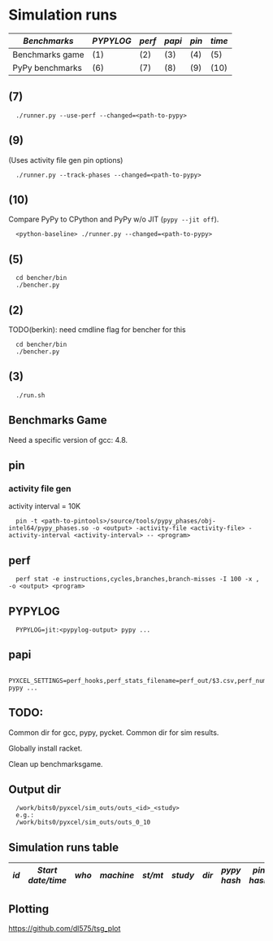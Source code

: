 # Simulation runs

| *Benchmarks*    | *PYPYLOG* | *perf* | *papi* | *pin* | *time* |
| --------------- | --------- | ------ | ------ | ----- | ------ |
| Benchmarks game | (1)       | (2)    | (3)    | (4)   | (5)    |
| PyPy benchmarks | (6)       | (7)    | (8)    | (9)   | (10)   |

## (7)

```
  ./runner.py --use-perf --changed=<path-to-pypy>
```

## (9)

(Uses activity file gen pin options)

```
  ./runner.py --track-phases --changed=<path-to-pypy>
```

## (10)

Compare PyPy to CPython and PyPy w/o JIT (`pypy --jit off`).

```
  <python-baseline> ./runner.py --changed=<path-to-pypy>
```

## (5)

```
  cd bencher/bin
  ./bencher.py
```

## (2)

TODO(berkin): need cmdline flag for bencher for this

```
  cd bencher/bin
  ./bencher.py
```

## (3)

```
  ./run.sh
```

## Benchmarks Game

Need a specific version of gcc: 4.8.

## pin

### activity file gen

activity interval = 10K

```
  pin -t <path-to-pintools>/source/tools/pypy_phases/obj-intel64/pypy_phases.so -o <output> -activity-file <activity-file> -activity-interval <activity-interval> -- <program>
```

## perf

```
  perf stat -e instructions,cycles,branches,branch-misses -I 100 -x , -o <output> <program>
```

## PYPYLOG

```
  PYPYLOG=jit:<pypylog-output> pypy ...
```

## papi

```
   PYXCEL_SETTINGS=perf_hooks,perf_stats_filename=perf_out/$3.csv,perf_num_samples=$NUM_SAMPLES pypy ...
```

## TODO:

Common dir for gcc, pypy, pycket. Common dir for sim results.

Globally install racket.

Clean up benchmarksgame.

## Output dir

```
  /work/bits0/pyxcel/sim_outs/outs_<id>_<study>
  e.g.:
  /work/bits0/pyxcel/sim_outs/outs_0_10
```

## Simulation runs table

| *id* | *Start date/time* | *who* | *machine* | *st/mt* | *study* | *dir* | *pypy hash* | *pin hash* | *benchmark hash* | *notes* |
| ---- | ----------------- | ----- | --------- | ------- | ------- | ----- | ----------- | ---------- | ---------------- | ------- |

## Plotting

https://github.com/dl575/tsg_plot

